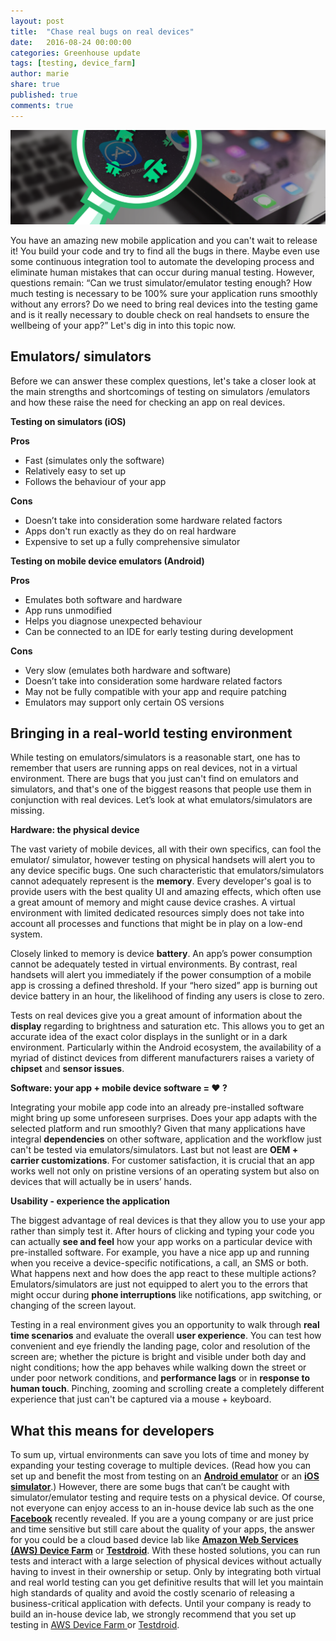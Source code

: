 ```yaml
---
layout: post
title:  "Chase real bugs on real devices"
date:   2016-08-24 00:00:00
categories: Greenhouse update
tags: [testing, device_farm]
author: marie
share: true
published: true
comments: true
---
```


<img class="center-image" src="/assets/web_bug_blog_001.png">



You have an amazing new mobile application and you can't wait to release it! You build your code and try to find all the bugs in there. Maybe even use some continuous integration tool to automate the developing process and eliminate human mistakes that can occur during manual testing. However, questions remain: “Can we trust simulator/emulator testing enough? How much testing is necessary to be 100% sure your application runs smoothly without any errors? Do we need to bring real devices into the testing game and is it really necessary to double check on real handsets to ensure the wellbeing of your app?” Let's dig in into this topic now.

<!--more-->


## Emulators/ simulators

Before we can answer these complex questions, let's take a  closer look at the main strengths and shortcomings of testing on simulators /emulators and how these raise the need for checking an app on real devices.

**Testing on simulators (iOS)**

**Pros**

* Fast (simulates only the software)
* Relatively easy to set up
* Follows the behaviour of your app

**Cons**

* Doesn’t take into consideration some hardware related factors
* Apps don't run exactly as they do on real hardware
* Expensive to set up a fully comprehensive simulator


**Testing on mobile device emulators (Android)**

**Pros**

* Emulates both software and hardware
* App runs unmodified
* Helps you diagnose unexpected behaviour
* Can be connected to an IDE for early testing during development

**Cons**

* Very slow (emulates both hardware and software)
* Doesn’t take into consideration some hardware related factors
* May not be fully compatible with your app and require patching
* Emulators may support only certain OS versions



## Bringing in a real-world testing environment

While testing on emulators/simulators is a reasonable start, one has to remember that users are running apps on real devices, not in a virtual environment. There are bugs that you just can't find on emulators and simulators, and that's one of the biggest reasons that people use them in conjunction with real devices. Let’s look at what emulators/simulators are missing.

**Hardware: the physical device**

The vast variety of mobile devices, all with their own specifics, can fool the emulator/ simulator, however testing on physical handsets will alert you to any device specific bugs. One such characteristic  that emulators/simulators cannot adequately represent is the **memory**. Every developer's goal is to provide users with the best quality UI and amazing effects, which often use a great amount of memory and might cause device crashes. A virtual environment with limited dedicated resources simply does not take into account all processes and functions that might be in play on a low-end system.

Closely linked to memory is device **battery**. An app’s power consumption cannot be adequately tested in virtual environments. By contrast, real handsets will alert you immediately if the power consumption of a mobile app is crossing a defined threshold. If your “hero sized” app is burning out device battery in an hour, the likelihood of finding any users is close to zero.

Tests on real devices give you a great amount of information about the **display** regarding to brightness and saturation etc. This allows you to get an accurate idea of the exact color displays in the sunlight or in a dark environment.
Particularly within the Android ecosystem, the availability of a myriad of distinct devices from different manufacturers raises a variety of **chipset** and **sensor issues**.

**Software: your app + mobile device software = ❤ ?**

Integrating your mobile app code into an already pre-installed software might bring up some unforeseen surprises. Does your app adapts with the selected platform and run smoothly? Given that many applications have integral **dependencies** on other software, application and the workflow just can't be tested via emulators/simulators. Last but not least are **OEM + carrier customizations**. For customer satisfaction, it is crucial that an app works well not only on pristine versions of an operating system but also on devices that will actually be in users’ hands.

**Usability  - experience the application**

The biggest advantage of real devices is that they allow you to use your app rather than simply test it. After hours of clicking and typing your code you can actually **see and feel** how your app works on a particular device with pre-installed software. For example, you have a nice app up and running when you receive a device-specific notifications, a call, an SMS or both. What happens next and how does the app react to these multiple actions?  Emulators/simulators are just not equipped to alert you to the errors that might occur during **phone interruptions** like notifications, app switching, or changing of the screen layout.

Testing in a real environment gives you an opportunity to walk through **real time scenarios** and evaluate the overall **user experience**. You can test how convenient and eye friendly the landing page, color and resolution of the screen are; whether the picture is bright and visible under both day and night conditions; how the app behaves while walking down the street or under poor network conditions, and **performance lags** or in **response to human touch**. Pinching, zooming and scrolling create a completely different experience that just can't be captured via a mouse + keyboard.

## What this means for developers

To sum up, virtual environments can save you lots of time and money by expanding your testing coverage to multiple devices. (Read how you can set up and benefit the most from testing on an <a href="https://developer.android.com/studio/run/emulator.html">**Android emulator**</a> or an <a href="https://developer.apple.com/library/ios/documentation/IDEs/Conceptual/iOS_Simulator_Guide/GettingStartedwithiOSSimulator/GettingStartedwithiOSSimulator.html">**iOS simulator**</a>.) However, there are some bugs that can’t be caught with simulator/emulator testing and require tests on a physical device. Of course, not everyone can enjoy access to  an in-house device lab such as the one <a href="https://code.facebook.com/posts/300815046928882/the-mobile-device-lab-at-the-prineville-data-center/">**Facebook**</a> recently revealed. If you are a young company or are just price and time sensitive but still care about the quality of your apps, the answer for you could be a cloud based device lab like <a href="https://aws.amazon.com/device-farm/">**Amazon Web Services (AWS) Device Farm**</a> or <a href="http://testdroid.com">**Testdroid**</a>. With these hosted solutions, you can run tests and interact with a large selection of physical devices without actually having to invest in their ownership or setup. Only by integrating both virtual and real world testing can you get definitive results that will let you maintain high standards of quality and avoid the costly scenario of releasing a business-critical application with defects. Until your company is ready to build an in-house device lab, we strongly recommend that you set up testing in <a href="http://docs.aws.amazon.com/devicefarm/latest/developerguide/setting-up.html">AWS Device Farm </a> or <a href="http://testdroid.com/products/testdroid-cloud">Testdroid</a>.
